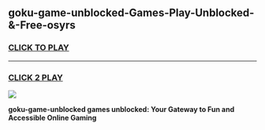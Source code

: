 
## goku-game-unblocked-Games-Play-Unblocked-&-Free-osyrs
<h3>
<a href="https://premium76.site?title=goku-game-unblocked&ref=24A">CLICK TO PLAY</a></h3>
<hr>

<h3>
<a href="https://premium76.site?title=goku-game-unblocked&ref=24A">CLICK 2 PLAY</a>
  
</h3>

<a href="https://premium76.site?title=goku-game-unblocked&ref=24A"><img src="https://clearcache.store/games.png"></a>


**goku-game-unblocked games unblocked: Your Gateway to Fun and Accessible Online Gaming**

